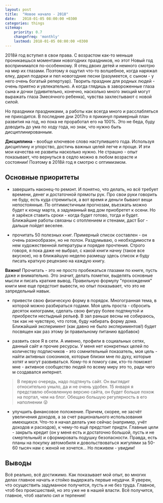 ```yaml
---
layout: post
title:  "Новое начало - 2018"
date:   2018-01-05 08:00:00 +0300
categories: things
sitemap:
    priority: 0.7
    changefreq: 'monthly'
    lastmod: 2018-01-05 08:00:00 +0300
---
```



2018й год вступил в свои права. С возрастом как-то меньше проникаешься моментами новогодних праздников, но этот Новый год воспринимался по-особенному. Я отец двоих детей и немного смотрю на мир их глазами. Поэтому я ощутил что-то волшебное, когда наряжал елку, дарил подарки и пел новогодние песни (разумеется, с сыном - у него очень богатый репертуар). Творить праздник для родных людей - очень приятно и увлекательно. А когда глядишь в завороженные глаза сына и дочки (удивительно, конечно, насколько много эмоций могут выражать глаза 3месячного ребенка), чувства захлестывают с новой силой.

Но праздники праздниками, а работы как всегда много и расслабляться не приходится. В последние дни 2017го я прикинул примерный план развития на год, но пока не проработал его на 100%. Это не беда, буду доводить до ума по ходу года, но знак, что нужно быть дисциплинированным.

**Дисциплина** - вообще ключевое слово наступившего года. Используя дисциплину и упорство, достичь важных целей легче и проще. И эти мои качества не развиты насколько нужно. Не страшно - опыт показывает, что вернуться в седло можно в любом возрасте и состоянии! Поэтому в 2018й год я смотрю с оптимизмом.

## Основные приоритеты

- завершить наконец-то ремонт. И понятно, что делать, но всё требует времени, денег и достаточной прямоты рук. Про свои руки говорить не буду, есть куда стремиться, а вот время и деньги бывают вещи непостоянные. По оптимистичным прогнозам, въезжать можно будет к концу марта, а задуманный вид дом приобретет к осени. Но я зарёкся ставить сроки - когда будет готово, тогда и будет. Ближайшие работы связаны с отоплением и стенами, даст Бог - дальше пойдет веселее.

- прочитать 50 полезных книг. Примерный список составлен - он очень разнообразен, но не полон. Раздумываю, о необходимости в нем художественной литературы и порядке прочтения. Строго говоря, я пока даже не выбрал, с какой книги начну (такое все вкусное), но в ближайшую неделю размещу здесь список и буду писать краткую рецензию на каждую книгу. 

**Важно!** Прочитать - это не просто пробежаться глазами по книге, пусть даже и внимательно. Это значит, делать пометки, выделять основные мысли и писать краткие вывод. Правильную формулу "прохождения" книги мне еще предстоит вывести, но опыт показывает, что это не запредельный навык.

- привести свою физическую форму в порядок. Многогранная тема, в которой можно разбираться годами. Моя цель проста - сбросить десяток килограмм, сделать свою фигуру более подтянутой и приобрести нестыдный рельеф. В зал раньше весны не собираюсь, так как не чувствую, что готов, буду набирать форму дома. Ближайший эксперимент (как давно не было экспериментов!) будет посвящен как раз этому (и правильному питанию вдобавок)

- развить свое Я в сети. А именно, профили в социальных сетях, данный сайт и прочие ресурсы. У меня нет конкретных целей по количеству подписчиков - это сомнительный показатель, моя цель - найти активных союзников, которые близки мне по духу, которые хотят и могут развиваться. Кому-то я помогу сам, кто-то поможет мне - активное сообщество людей по всему миру это то, ради чего м создавался интернет.

> В первую очередь, надо подтянуть сайт. Он выглядит относительно уныло, да и не очень удобен. 15 января я представлю обновленную версию сайта, он будет больше похож на портал, чем на блог. Обещаю большую регулярность в его наполнении :stuck_out_tongue_winking_eye:

- улучшить финансовое положение. Причем, скорее, не засчёт увеличения доходов, а за счет рационального использования имеющихся. Что-то я начал делать уже сейчас (например, учёт доходов и расходов), к чему-то ещё предстоит придти. Главные цели - закрыть кредит (он у меня есть и достаточно большой, пусть и не смертельный) и сформировать подушку безопасности. Правда, есть планы на покупку автомобиля и довольствоваться жигулями за 50-60 тысяч нам с женой не хочется... Но поживем - увидим!

## Выводы

Всё реально, всё достижимо. Как показывает мой опыт, во многих делах главное начать и стойко выдержать первые неудачи. Я уверен, что осуществить задуманное получится, пусть и не без труда. Главное, чтоб без происшествий, но это уже не в нашей власти. Всё получится, главное, чтоб хватило сил и терпения!  
